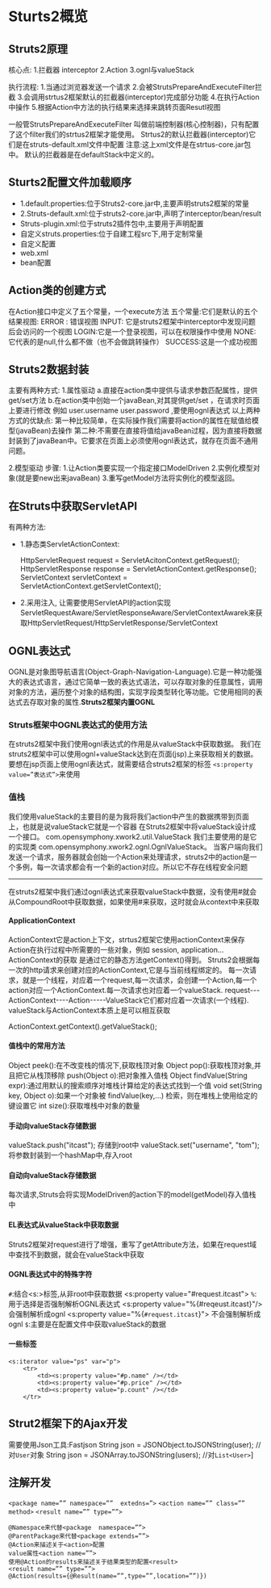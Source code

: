 # Sturts2概览

## Struts2原理

核心点:
1.拦截器 interceptor
2.Action
3.ognl与valueStack

执行流程:
1.当通过浏览器发送一个请求
2.会被StrutsPrepareAndExecuteFilter拦截
3.会调用strtus2框架默认的拦截器(interceptor)完成部分功能
4.在执行Action中操作
5.根据Action中方法的执行结果来选择来跳转页面Resutl视图

一般管StrutsPrepareAndExecuteFilter 叫做前端控制器(核心控制器)，只有配置了这个filter我们的strtus2框架才能使用。
Strtus2的默认拦截器(interceptor)它们是在struts-default.xml文件中配置
注意:这上xml文件是在strtus-core.jar包中。
默认的拦截器是在defaultStack中定义的。

## Sturts2配置文件加载顺序

- 1.default.properties:位于Struts2-core.jar中,主要声明struts2框架的常量
- 2.Struts-default.xml:位于struts2-core.jar中,声明了interceptor/bean/result
- Struts-plugin.xml:位于struts2插件包中,主要用于声明配置
- 自定义struts.properties:位于自建工程src下,用于定制常量
- 自定义配置
- web.xml
- bean配置

## Action类的创建方式

在Action接口中定义了五个常量，一个execute方法
五个常量:它们是默认的五个结果视图<result name=””>:
ERROR : 错误视图
INPUT: 它是struts2框架中interceptor中发现问题后会访问的一个视图
LOGIN:它是一个登录视图，可以在权限操作中使用
NONE:它代表的是null,什么都不做（也不会做跳转操作）
SUCCESS:这是一个成功视图

## Struts2数据封装

主要有两种方式:
1.属性驱动
a.直接在action类中提供与请求参数匹配属性，提供get/set方法
b.在action类中创始一个javaBean,对其提供get/set ，在请求时页面上要进行修改
例如 user.username  user.password ,要使用ognl表达式
以上两种方式的优缺点:
第一种比较简单，在实际操作我们需要将action的属性在赋值给模型(javaBean)去操作
第二种:不需要在直接将值给javaBean过程，因为直接将数据封装到了javaBean中。它要求在页面上必须使用ognl表达式，就存在页面不通用问题。

2.模型驱动
步骤:
1.让Action类要实现一个指定接口ModelDriven
2.实例化模型对象(就是要new出来javaBean)
3.重写getModel方法将实例化的模型返回。

## 在Struts中获取ServletAPI

有两种方法:

- 1.静态类ServletActionContext:

    HttpServletRequest request = 
    ServletAcitonContext.getRequest();
    HttpServletResponse response =               ServletActionContext.getResponse();
    ServletContext servletContext = ServletActionContext.getServletContext();

- 2.采用注入, 让需要使用ServletAPI的action实现ServletRequestAware/ServletResponseAware/ServletContextAwarek来获取HttpServletRequest/HttpServletResponse/ServletContext

## OGNL表达式

OGNL是对象图导航语言(Object-Graph-Navigation-Language).它是一种功能强大的表达式语言，通过它简单一致的表达式语法，可以存取对象的任意属性，调用对象的方法，遍历整个对象的结构图，实现字段类型转化等功能。它使用相同的表达式去存取对象的属性.**Struts2框架内置OGNL**

### Struts框架中OGNL表达式的使用方法

在struts2框架中我们使用ognl表达式的作用是从valueStack中获取数据。
我们在struts2框架中可以使用ognl+valueStack达到在页面(jsp)上来获取相关的数据。
要想在jsp页面上使用ognl表达式，就需要结合struts2框架的标签
`<s:property value=”表达式”>`来使用

### 值栈

我们使用valueStack的主要目的是为我将我们action中产生的数据携带到页面上，也就是说valueStack它就是一个容器
在Struts2框架中将valueStack设计成一个接口。
com.opensymphony.xwork2.util.ValueStack
我们主要使用的是它的实现类
com.opensymphony.xwork2.ognl.OgnlValueStack。
当客户端向我们发送一个请求，服务器就会创始一个Action来处理请求，struts2中的action是一个多例，每一次请求都会有一个新的action对应。所以它不存在线程安全问题

***

在struts2框架中我们通过ognl表达式来获取valueStack中数据，没有使用#就会从CompoundRoot中获取数据，如果使用#来获取，这时就会从context中来获取

#### ApplicationContext

ActionContext它是action上下文，strtus2框架它使用actionContext来保存Action在执行过程中所需要的一些对象，例如 session, application… 
ActionContext的获取  是通过它的静态方法getContext()得到。
Struts2会根据每一次的http请求来创建对应的ActionContext,它是与当前线程绑定的。
每一次请求，就是一个线程，对应着一个request,每一次请求，会创建一个Action,每一个action对应一个ActionContext.每一次请求也对应着一个valueStack.
request---ActionContext----Action-----ValueStack它们都对应着一次请求(一个线程).
valueStack与ActionContext本质上是可以相互获取

ActionContext.getContext().getValueStack();

#### 值栈中的常用方法

Object peek():在不改变栈的情况下,获取栈顶对象
Object pop():获取栈顶对象,并且把它从栈顶移除
push(Object o):把对象推入值栈
Object findValue(String expr):通过用默认的搜索顺序对堆栈计算给定的表达式找到一个值
void set(String key, Object o):如果一个对象被 findValue(key,...) 检索，则在堆栈上使用给定的键设置它
int size():获取堆栈中对象的数量

#### 手动向valueStack存储数据

valueStack.push("itcast"); 存储到root中
valueStack.set("username", "tom");将参数封装到一个hashMap中,存入root

#### 自动向valueStack存储数据

每次请求,Struts会将实现ModelDriven的action下的model(getModel)存入值栈中

#### EL表达式从valueStack中获取数据

Struts2框架对request进行了增强，重写了getAttribute方法，如果在request域中查找不到数据，就会在valueStack中获取

#### OGNL表达式中的特殊字符

`#`:结合<s:>标签,从非root中获取数据
    <s:property value="#request.itcast">
`%`:用于选择是否强制解析OGNL表达式
    <s:property value="%{#reqeust.itcast}"/> 会强制解析成ognl
    <s:property value="%{`#request.itcast`}"> 不会强制解析成ognl
`$`:主要是在配置文件中获取valueStack的数据

#### 一些标签

    <s:iterator value="ps" var="p">
        <tr>
            <td><s:property value="#p.name" /></td>
            <td><s:property value="#p.price" /></td>
            <td><s:property value="p.count" /></td>
        </tr>

## Strut2框架下的Ajax开发

需要使用Json工具:Fastjson
String json = JSONObject.toJSONString(user); //对`User`对象
String json = JSONArray.toJSONString(users); //对`List<User>`]

## 注解开发

`<package name=”” namespace=””  extedns=”>`
`<action name=”” class=”” method>`
`<result name=”” type=””>`

    @Namespace来代替<package  namespace=””>
    @ParentPackage来代替<package extends=””>
    @Action来描述关于<action>配置
    value属性<action name=””>
    使用@Action的results来描述关于结果类型的配置<result>
    <result name=”” type=””>
    @Action(results={@Result(name=””,type=””,location=””)})
    